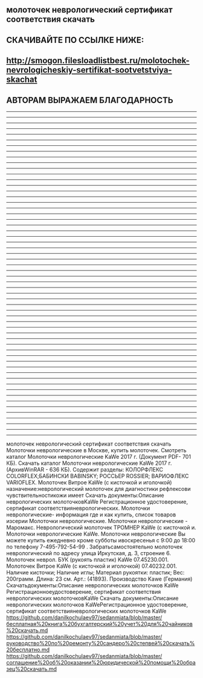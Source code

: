 молоточек неврологический сертификат соответствия скачать
--------------------------------------------------
СКАЧИВАЙТЕ ПО ССЫЛКЕ НИЖЕ:
--------------------------------------------------
http://smogon.filesloadlistbest.ru/molotochek-nevrologicheskiy-sertifikat-sootvetstviya-skachat
--------------------------------------------------
АВТОРАМ ВЫРАЖАЕМ БЛАГОДАРНОСТЬ
--------------------------------------------------
--------------------------------------------------
--------------------------------------------------
--------------------------------------------------
--------------------------------------------------
--------------------------------------------------
--------------------------------------------------
--------------------------------------------------
--------------------------------------------------
--------------------------------------------------
--------------------------------------------------
--------------------------------------------------
--------------------------------------------------
--------------------------------------------------
--------------------------------------------------
--------------------------------------------------
--------------------------------------------------
--------------------------------------------------
--------------------------------------------------
--------------------------------------------------
--------------------------------------------------
--------------------------------------------------
--------------------------------------------------
--------------------------------------------------
--------------------------------------------------
--------------------------------------------------
--------------------------------------------------
--------------------------------------------------
--------------------------------------------------
--------------------------------------------------
--------------------------------------------------
--------------------------------------------------
--------------------------------------------------
--------------------------------------------------
--------------------------------------------------
--------------------------------------------------
--------------------------------------------------
--------------------------------------------------
--------------------------------------------------
--------------------------------------------------
--------------------------------------------------
--------------------------------------------------
--------------------------------------------------
--------------------------------------------------
--------------------------------------------------
--------------------------------------------------
--------------------------------------------------
--------------------------------------------------
--------------------------------------------------
--------------------------------------------------
--------------------------------------------------
--------------------------------------------------
--------------------------------------------------
--------------------------------------------------
--------------------------------------------------
--------------------------------------------------
--------------------------------------------------
--------------------------------------------------
--------------------------------------------------
молоточек неврологический сертификат соответствия скачать Молоточки неврологические в Москве, купить молоточек. Смотреть каталог Молоточки неврологические KaWe 2017 г. (Документ PDF- 701 КБ). Скачать каталог Молоточки неврологические KaWe 2017 г. (АрхивWinRAR - 636 КБ). Содержит разделы: КОЛОРФЛЕКС  COLORFLEX;БАБИНСКИ  BABINSKY; РОССЬЕР  ROSSIER; ВАРИОФЛЕКС  VARIOFLEX. Молоточек Витрое KaWe (с кисточкой и иголочкой) назначение:неврологический молоточек для диагностики рефлексови чувствительностикожи имеет  Скачать документы:Описание неврологических молоточковKaWe Регистрационное удостоверение, сертификат соответствияневрологических. Молоточки неврологические- информация где и как купить, список товаров изсерии Молоточки неврологические. Молоточки неврологические - Маромакс. Неврологический молоточек ТРОМНЕР KaWe (с кисточкой и. Молоточки неврологические KaWe. Молоточки неврологические Вы можете купить ежедневно кроме субботы ивоскресенья с 9:00 до 18:00 по телефону 7-495-792-54-99 . Забратьсамостоятельно молоточек неврологический по адресу улица Иркутская, д. 3, строение 6. Молоточек неврол. БУК (рукоять  пластик) KaWe 07.45230.001. Молоточек Витрое KaWe (с кисточкой и иголочкой) 07.40232.001. Наличие кисточки; Наличие иглы; Материал рукоятки: пластик; Вес: 200грамм. Длина: 23 см. Арт.: (41893). Производство Kawe (Германия) Скачатьдокументы:Описание неврологических молоточков KaWe Регистрационноеудостоверение, сертификат соответствия неврологических молоточковKaWe
Скачать документы:Описание неврологических молоточков KaWeРегистрационное удостоверение, сертификат соответствияневрологических молоточков KaWe
https://github.com/danilkochulaev97/sedanmiata/blob/master/бесплатная%20книга%20бухгалтерский%20учет%20для%20чайников%20скачать.md
https://github.com/danilkochulaev97/sedanmiata/blob/master/руководство%20по%20ремонту%20сандеро%20степвей%20скачать%20бесплатно.md
https://github.com/danilkochulaev97/sedanmiata/blob/master/соглашение%20об%20оказании%20юридической%20помощи%20образец%20скачать.md